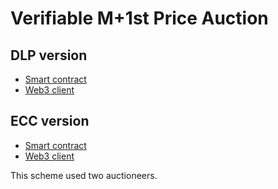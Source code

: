 # Verifiable M+1st Price Auction

## DLP version

* [Smart contract](https://github.com/tonypottera24/m-1st_auction_dlp_sol)
* [Web3 client](https://github.com/tonypottera24/m-1st_auction_dlp_py)

## ECC version

* [Smart contract](https://github.com/tonypottera24/m-1st_auction_ec_sol)
* [Web3 client](https://github.com/tonypottera24/m-1st_auction_ec_py)

This scheme used two auctioneers.